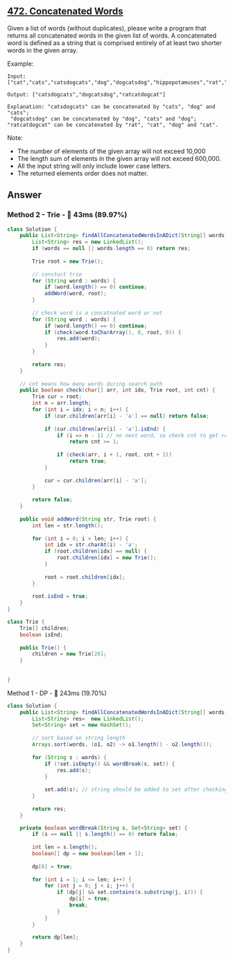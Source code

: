 ## [472. Concatenated Words](https://leetcode.com/problems/concatenated-words/)

Given a list of words (without duplicates), please write a program that returns all concatenated words in the given list of words.
A concatenated word is defined as a string that is comprised entirely of at least two shorter words in the given array.

Example:

```
Input: ["cat","cats","catsdogcats","dog","dogcatsdog","hippopotamuses","rat","ratcatdogcat"]

Output: ["catsdogcats","dogcatsdog","ratcatdogcat"]

Explanation: "catsdogcats" can be concatenated by "cats", "dog" and "cats"; 
 "dogcatsdog" can be concatenated by "dog", "cats" and "dog"; 
"ratcatdogcat" can be concatenated by "rat", "cat", "dog" and "cat".
```

Note:

- The number of elements of the given array will not exceed 10,000
- The length sum of elements in the given array will not exceed 600,000.
- All the input string will only include lower case letters.
- The returned elements order does not matter.

## Answer
### Method 2 - Trie - :rocket: 43ms (89.97%)

```java
class Solution {
    public List<String> findAllConcatenatedWordsInADict(String[] words) {
        List<String> res = new LinkedList();
        if (words == null || words.length == 0) return res;
        
        Trie root = new Trie();
        
        // constuct trie
        for (String word : words) {
            if (word.length() == 0) continue;
            addWord(word, root);
        }
        
        // check word is a concatnated word or not
        for (String word : words) {
            if (word.length() == 0) continue;
            if (check(word.toCharArray(), 0, root, 0)) {
                res.add(word);
            }
        }
        
        return res;
    }
    
    // cnt means how many words during search path
    public boolean check(char[] arr, int idx, Trie root, int cnt) {
        Trie cur = root;
        int n = arr.length;
        for (int i = idx; i < n; i++) {
            if (cur.children[arr[i] - 'a'] == null) return false;
            
            if (cur.children[arr[i] - 'a'].isEnd) {
                if (i == n - 1) // no next word, so check cnt to get result
                    return cnt >= 1;
                
                if (check(arr, i + 1, root, cnt + 1))
                    return true;
            }
            
            cur = cur.children[arr[i] - 'a'];
        }
        
        return false;
    }
    
    public void addWord(String str, Trie root) {
        int len = str.length();
        
        for (int i = 0; i < len; i++) {
            int idx = str.charAt(i) - 'a';
            if (root.children[idx] == null) {
                root.children[idx] = new Trie();
            }
            
            root = root.children[idx];
        }
        
        root.isEnd = true;
    }
}

class Trie {
    Trie[] children;
    boolean isEnd;
    
    public Trie() {
        children = new Trie[26];
    }
    
    
}
```

Method 1 - DP - :turtle: 243ms (19.70%)

```java
class Solution {
    public List<String> findAllConcatenatedWordsInADict(String[] words) {
        List<String> res=  new LinkedList();
        Set<String> set = new HashSet();
        
        // sort based on string length
        Arrays.sort(words, (o1, o2) -> o1.length() - o2.length());
        
        for (String s : words) {
            if (!set.isEmpty() && wordBreak(s, set)) {
                res.add(s);
            }
            
            set.add(s); // string should be added to set after checking wordbreak
        }
        
        return res;
    }

    private boolean wordBreak(String s, Set<String> set) {
        if (s == null || s.length() == 0) return false;
        
        int len = s.length();
        boolean[] dp = new boolean[len + 1];
        
        dp[0] = true;
        
        for (int i = 1; i <= len; i++) {
            for (int j = 0; j < i; j++) {
                if (dp[j] && set.contains(s.substring(j, i))) {
                    dp[i] = true;
                    break;
                }
            }
        }
        
        return dp[len];
    }
}
```
